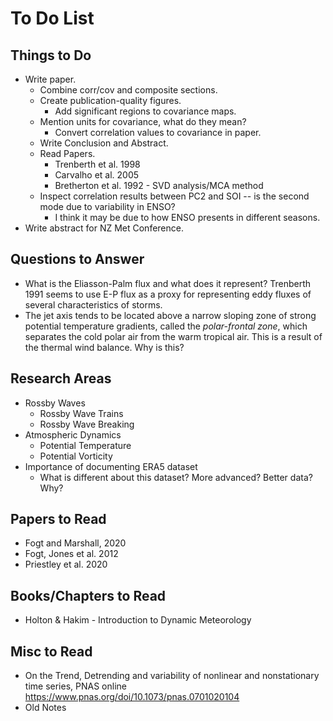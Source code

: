 # To Do List

## Things to Do

- Write paper.
    - Combine corr/cov and composite sections.
    - Create publication-quality figures.
        - Add significant regions to covariance maps.
    - Mention units for covariance, what do they mean?
        - Convert correlation values to covariance in paper.
    - Write Conclusion and Abstract.
    - Read Papers.
        - Trenberth et al. 1998
        - Carvalho et al. 2005
        - Bretherton et al. 1992 - SVD analysis/MCA method
    - Inspect correlation results between PC2 and SOI -- is the second mode due to variability in ENSO?
        - I think it may be due to how ENSO presents in different seasons.
- Write abstract for NZ Met Conference.


## Questions to Answer

- What is the Eliasson-Palm flux and what does it represent? Trenberth 1991 seems to use E-P flux as a proxy for representing eddy fluxes of several characteristics of storms.
- The jet axis tends to be located above a narrow sloping zone of strong potential temperature gradients, called the _polar-frontal zone_, which separates the cold polar air from the warm tropical air. This is a result of the thermal wind balance. Why is this?


## Research Areas

- Rossby Waves
    - Rossby Wave Trains
    - Rossby Wave Breaking
- Atmospheric Dynamics
    - Potential Temperature
    - Potential Vorticity
- Importance of documenting ERA5 dataset
    - What is different about this dataset? More advanced? Better data? Why?


## Papers to Read

- Fogt and Marshall, 2020
- Fogt, Jones et al. 2012
- Priestley et al. 2020


## Books/Chapters to Read

- Holton & Hakim - Introduction to Dynamic Meteorology


## Misc to Read

- On the Trend, Detrending and variability of nonlinear and nonstationary time series, PNAS online https://www.pnas.org/doi/10.1073/pnas.0701020104
- Old Notes
